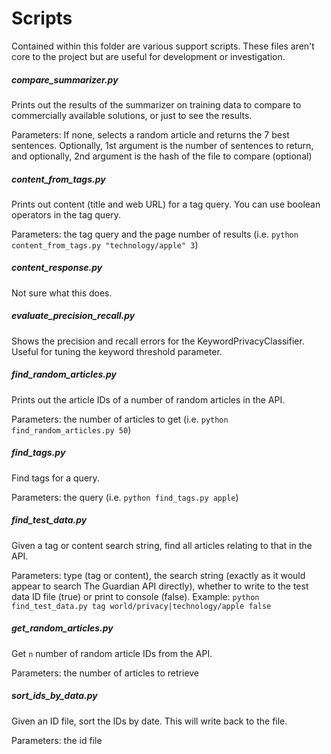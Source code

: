 # Scripts
Contained within this folder are various support scripts. These files aren't core to the project but are useful for development or investigation.

##### compare_summarizer.py
Prints out the results of the summarizer on training data to compare to commercially available solutions, or just to see the results.

Parameters: If none, selects a random article and returns the 7 best sentences. Optionally, 1st argument is the number of sentences to return, and optionally, 2nd argument is the hash of the file to compare (optional)

##### content_from_tags.py
Prints out content (title and web URL) for a tag query. You can use boolean operators in the tag query.

Parameters: the tag query and the page number of results (i.e. `python content_from_tags.py "technology/apple" 3`)

##### content_response.py
Not sure what this does.

##### evaluate_precision_recall.py
Shows the precision and recall errors for the KeywordPrivacyClassifier. Useful for tuning the keyword threshold parameter.

##### find_random_articles.py
Prints out the article IDs of a number of random articles in the API.

Parameters: the number of articles to get (i.e. `python find_random_articles.py 50`)

##### find_tags.py
Find tags for a query.

Parameters: the query (i.e. `python find_tags.py apple`)

##### find_test_data.py
Given a tag or content search string, find all articles relating to that in the API.

Parameters: type (tag or content), the search string (exactly as it would appear to search The Guardian API directly), whether to write to the test data ID file (true) or print to console (false). Example: `python find_test_data.py tag world/privacy|technology/apple false`

##### get_random_articles.py
Get `n` number of random article IDs from the API.

Parameters: the number of articles to retrieve

##### sort_ids_by_data.py
Given an ID file, sort the IDs by date. This will write back to the file.

Parameters: the id file
